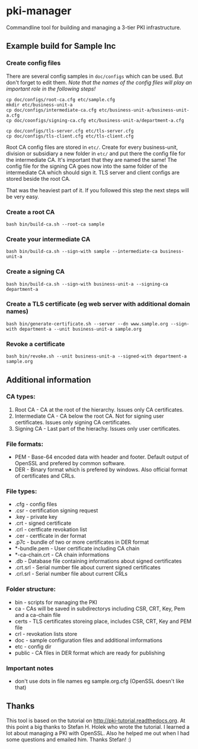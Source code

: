 # pki-manager
Commandline tool for building and managing a 3-tier PKI infrastructure.

## Example build for Sample Inc
### Create config files
There are several config samples in ```doc/configs``` which can be used. But don't forget to edit them.
*Note that the names of the config files will play an important role in the following steps!*

	cp doc/configs/root-ca.cfg etc/sample.cfg
	mkdir etc/business-unit-a
	cp doc/configs/intermediate-ca.cfg etc/business-unit-a/business-unit-a.cfg
	cp doc/coonfigs/signing-ca.cfg etc/business-unit-a/department-a.cfg

	cp doc/configs/tls-server.cfg etc/tls-server.cfg
	cp doc/configs/tls-client.cfg etc/tls-client.cfg

Root CA config files are stored in ```etc/```. Create for every business-unit, division or subsidiary a new folder in ```etc/``` and put there the config file for the intermediate CA. It's important that they are named the same! The config file for the signing CA goes now into the same folder of the intermediate CA which should sign it.
TLS server and client configs are stored beside the root CA.

That was the heaviest part of it. If you followed this step the next steps will be very easy.

### Create a root CA
	bash bin/build-ca.sh --root-ca sample

### Create your intermediate CA
	bash bin/build-ca.sh --sign-with sample --intermediate-ca business-unit-a

### Create a signing CA
	bash bin/build-ca.sh --sign-with business-unit-a --signing-ca department-a

### Create a TLS certificate (eg web server with additional domain names)
	bash bin/generate-certificate.sh --server --dn www.sample.org --sign-with department-a --unit business-unit-a sample.org

### Revoke a certificate
	bash bin/revoke.sh --unit business-unit-a --signed-with department-a sample.org

## Additional information
### CA types:
 1. Root CA - CA at the root of the hierarchy. Issues only CA certificates.
 2. Intermediate CA - CA below the root CA. Not for signing user certificates. Issues only signing CA certificates.
 3. Signing CA - Last part of the hierachy. Issues only user certificates. 

### File formats:
 - PEM - Base-64 encoded data with header and footer. Default output of OpenSSL and prefered by common software.
 - DER - Binary format which is prefered by windows. Also official format of certificates and CRLs.

### File types:
 - .cfg - config files
 - .csr - certification signing request
 - .key - private key
 - .crt - signed certificate
 - .crl - certficate revokation list
 - .cer - certficate in der format
 - .p7c - bundle of two or more certificates in DER format
 - *-bundle.pem - User certificate including CA chain
 - *-ca-chain.crt - CA chain informations
 - .db - Database file containing informations about signed certificates
 - .crt.srl - Serial number file about current signed certificates
 - .crl.srl - Serial number file about current CRLs

### Folder structure:
 - bin - scripts for managing the PKI
 - ca - CAs will be saved in subdirectorys including CSR, CRT, Key, Pem and a ca-chain file
 - certs - TLS certificates storeing place, includes CSR, CRT, Key and PEM file
 - crl - revokation lists store
 - doc - sample configuration files and additional imformations
 - etc - config dir
 - public - CA files in DER format which are ready for publishing

### Important notes
 - don't use dots in file names eg sample.org.cfg (OpenSSL doesn't like that)

## Thanks
This tool is based on the tutorial on http://pki-tutorial.readthedocs.org. At this point a big thanks to Stefan H. Holek who wrote the tutorial. I learned a lot about managing a PKI with OpenSSL. Also he helped me out when I had some questions and emailed him. Thanks Stefan! :)
